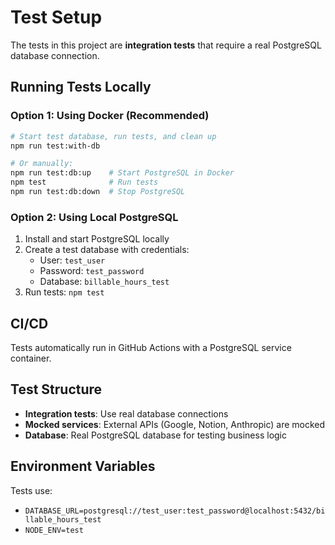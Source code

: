# Test Setup

The tests in this project are **integration tests** that require a real PostgreSQL database connection.

## Running Tests Locally

### Option 1: Using Docker (Recommended)
```bash
# Start test database, run tests, and clean up
npm run test:with-db

# Or manually:
npm run test:db:up    # Start PostgreSQL in Docker
npm test              # Run tests
npm run test:db:down  # Stop PostgreSQL
```

### Option 2: Using Local PostgreSQL
1. Install and start PostgreSQL locally
2. Create a test database with credentials:
   - User: `test_user`
   - Password: `test_password`
   - Database: `billable_hours_test`
3. Run tests: `npm test`

## CI/CD
Tests automatically run in GitHub Actions with a PostgreSQL service container.

## Test Structure
- **Integration tests**: Use real database connections
- **Mocked services**: External APIs (Google, Notion, Anthropic) are mocked
- **Database**: Real PostgreSQL database for testing business logic

## Environment Variables
Tests use:
- `DATABASE_URL=postgresql://test_user:test_password@localhost:5432/billable_hours_test`
- `NODE_ENV=test`
